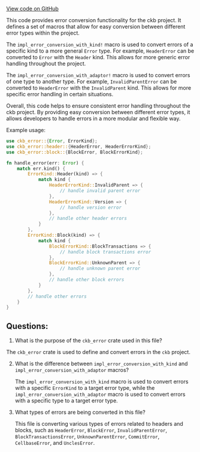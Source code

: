 [View code on GitHub](https://github.com/nervosnetwork/ckb/verification/src/convert.rs)

This code provides error conversion functionality for the ckb project. It defines a set of macros that allow for easy conversion between different error types within the project. 

The `impl_error_conversion_with_kind!` macro is used to convert errors of a specific kind to a more general `Error` type. For example, `HeaderError` can be converted to `Error` with the `Header` kind. This allows for more generic error handling throughout the project.

The `impl_error_conversion_with_adaptor!` macro is used to convert errors of one type to another type. For example, `InvalidParentError` can be converted to `HeaderError` with the `InvalidParent` kind. This allows for more specific error handling in certain situations.

Overall, this code helps to ensure consistent error handling throughout the ckb project. By providing easy conversion between different error types, it allows developers to handle errors in a more modular and flexible way. 

Example usage:

```rust
use ckb_error::{Error, ErrorKind};
use ckb_error::header::{HeaderError, HeaderErrorKind};
use ckb_error::block::{BlockError, BlockErrorKind};

fn handle_error(err: Error) {
    match err.kind() {
        ErrorKind::Header(kind) => {
            match kind {
                HeaderErrorKind::InvalidParent => {
                    // handle invalid parent error
                },
                HeaderErrorKind::Version => {
                    // handle version error
                },
                // handle other header errors
            }
        },
        ErrorKind::Block(kind) => {
            match kind {
                BlockErrorKind::BlockTransactions => {
                    // handle block transactions error
                },
                BlockErrorKind::UnknownParent => {
                    // handle unknown parent error
                },
                // handle other block errors
            }
        },
        // handle other errors
    }
}
```
## Questions: 
 1. What is the purpose of the `ckb_error` crate used in this file?
   
   The `ckb_error` crate is used to define and convert errors in the `ckb` project.

2. What is the difference between `impl_error_conversion_with_kind` and `impl_error_conversion_with_adaptor` macros?
   
   The `impl_error_conversion_with_kind` macro is used to convert errors with a specific `ErrorKind` to a target error type, while the `impl_error_conversion_with_adaptor` macro is used to convert errors with a specific type to a target error type.

3. What types of errors are being converted in this file?
   
   This file is converting various types of errors related to headers and blocks, such as `HeaderError`, `BlockError`, `InvalidParentError`, `BlockTransactionsError`, `UnknownParentError`, `CommitError`, `CellbaseError`, and `UnclesError`.
